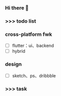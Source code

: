 ### Hi there 👋
### >>> todo list
### cross-platform fwk
- [ ] flutter：ui、backend
- [ ] hybrid
### design
- [ ] sketch、ps、dribbble
### >>> task
<!-- <p align="left">
  <img src="https://github.com/JamesfChen/JamesfChen/blob/master/task.jpeg" width="150"/>
</p> -->
